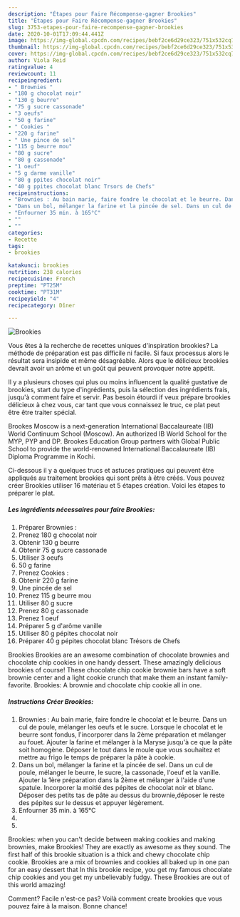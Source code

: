 ```yaml
---
description: "Étapes pour Faire Récompense-gagner Brookies"
title: "Étapes pour Faire Récompense-gagner Brookies"
slug: 3753-etapes-pour-faire-recompense-gagner-brookies
date: 2020-10-01T17:09:44.441Z
image: https://img-global.cpcdn.com/recipes/bebf2ce6d29ce323/751x532cq70/brookies-photo-principale-de-la-recette.jpg
thumbnail: https://img-global.cpcdn.com/recipes/bebf2ce6d29ce323/751x532cq70/brookies-photo-principale-de-la-recette.jpg
cover: https://img-global.cpcdn.com/recipes/bebf2ce6d29ce323/751x532cq70/brookies-photo-principale-de-la-recette.jpg
author: Viola Reid
ratingvalue: 4
reviewcount: 11
recipeingredient:
- " Brownies "
- "180 g chocolat noir"
- "130 g beurre"
- "75 g sucre cassonade"
- "3 oeufs"
- "50 g farine"
- " Cookies "
- "220 g farine"
- " Une pince de sel"
- "115 g beurre mou"
- "80 g sucre"
- "80 g cassonade"
- "1 oeuf"
- "5 g darme vanille"
- "80 g ppites chocolat noir"
- "40 g ppites chocolat blanc Trsors de Chefs"
recipeinstructions:
- "Brownies : Au bain marie, faire fondre le chocolat et le beurre. Dans un cul de poule, mélanger les oeufs et le sucre. Lorsque le chocolat et le beurre sont fondus, l&#39;incorporer dans la 2ème préparation et mélanger au fouet. Ajouter la farine et mélanger à la Maryse jusqu&#39;à ce que la pâte soit homogène. Déposer le tout dans le moule que vous souhaitez et mettre au frigo le temps de préparer la pâte à cookie."
- "Dans un bol, mélanger la farine et la pincée de sel. Dans un cul de poule, mélanger le beurre, le sucre, la cassonade, l&#39;oeuf et la vanille. Ajouter la 1ère préparation dans la 2ème et mélanger à l&#39;aide d&#39;une spatule. Incorporer la moitié des pépites de chocolat noir et blanc. Déposer des petits tas de pâte au dessus du brownie,déposer le reste des pépites sur le dessus et appuyer légèrement."
- "Enfourner 35 min. à 165°C"
- ""
- ""
categories:
- Recette
tags:
- brookies

katakunci: brookies 
nutrition: 238 calories
recipecuisine: French
preptime: "PT25M"
cooktime: "PT31M"
recipeyield: "4"
recipecategory: Dîner

---
```



![Brookies](https://img-global.cpcdn.com/recipes/bebf2ce6d29ce323/751x532cq70/brookies-photo-principale-de-la-recette.jpg)

Vous êtes à la recherche de recettes uniques d'inspiration brookies? La méthode de préparation est pas difficile ni facile. Si faux processus alors le résultat sera insipide et même désagréable. Alors que le délicieux brookies devrait avoir un arôme et un goût qui peuvent provoquer notre appétit.

Il y a plusieurs choses qui plus ou moins influencent la qualité gustative de brookies, start du type d'ingrédients, puis la sélection des ingrédients frais, jusqu'à comment faire et servir. Pas besoin étourdi if veux prépare brookies délicieux à chez vous, car tant que vous connaissez le truc, ce plat peut être être traiter spécial.

Brookes Moscow is a next-generation International Baccalaureate (IB) World Continuum School (Moscow). An authorized IB World School for the MYP, PYP and DP. Brookes Education Group partners with Global Public School to provide the world-renowned International Baccalaureate (IB) Diploma Programme in Kochi.


Ci-dessous il y a quelques trucs et astuces pratiques qui peuvent être appliqués au traitement brookies qui sont prêts à être créés. Vous pouvez créer Brookies utiliser 16 matériau et 5 étapes création. Voici les étapes to préparer le plat.

<!--inarticleads1-->

##### Les ingrédients nécessaires pour faire Brookies:

1. Préparer  Brownies :
1. Prenez 180 g chocolat noir
1. Obtenir 130 g beurre
1. Obtenir 75 g sucre cassonade
1. Utiliser 3 oeufs
1.  50 g farine
1. Prenez  Cookies :
1. Obtenir 220 g farine
1.   Une pincée de sel
1. Prenez 115 g beurre mou
1. Utiliser 80 g sucre
1. Prenez 80 g cassonade
1. Prenez 1 oeuf
1. Préparer 5 g d&#39;arôme vanille
1. Utiliser 80 g pépites chocolat noir
1. Préparer 40 g pépites chocolat blanc Trésors de Chefs


Brookies Brookies are an awesome combination of chocolate brownies and chocolate chip cookies in one handy dessert. These amazingly delicious brookies of course! These chocolate chip cookie brownie bars have a soft brownie center and a light cookie crunch that make them an instant family-favorite. Brookies: A brownie and chocolate chip cookie all in one. 

<!--inarticleads2-->

##### Instructions Créer Brookies:

1. Brownies : Au bain marie, faire fondre le chocolat et le beurre. Dans un cul de poule, mélanger les oeufs et le sucre. Lorsque le chocolat et le beurre sont fondus, l&#39;incorporer dans la 2ème préparation et mélanger au fouet. Ajouter la farine et mélanger à la Maryse jusqu&#39;à ce que la pâte soit homogène. Déposer le tout dans le moule que vous souhaitez et mettre au frigo le temps de préparer la pâte à cookie.
1. Dans un bol, mélanger la farine et la pincée de sel. Dans un cul de poule, mélanger le beurre, le sucre, la cassonade, l&#39;oeuf et la vanille. Ajouter la 1ère préparation dans la 2ème et mélanger à l&#39;aide d&#39;une spatule. Incorporer la moitié des pépites de chocolat noir et blanc. Déposer des petits tas de pâte au dessus du brownie,déposer le reste des pépites sur le dessus et appuyer légèrement.
1. Enfourner 35 min. à 165°C
1. 
1. 


Brookies: when you can&#39;t decide between making cookies and making brownies, make Brookies! They are exactly as awesome as they sound. The first half of this brookie situation is a thick and chewy chocolate chip cookie. Brookies are a mix of brownies and cookies all baked up in one pan for an easy dessert that In this brookie recipe, you get my famous chocolate chip cookies and you get my unbelievably fudgy. These Brookies are out of this world amazing! 


Comment? Facile n'est-ce pas? Voilà comment create brookies que vous pouvez faire à la maison. Bonne chance!
